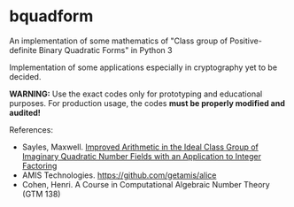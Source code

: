 # bquadform

An implementation of some mathematics of "Class group of Positive-definite Binary Quadratic Forms" in Python 3

Implementation of some applications especially in cryptography yet to be decided.

**WARNING:** Use the exact codes only for prototyping and educational purposes. For production usage, the codes **must be properly modified and audited!**

References:
* Sayles, Maxwell. [Improved Arithmetic in the Ideal Class Group of Imaginary Quadratic Number Fields with an Application to Integer Factoring](https://prism.ucalgary.ca/bitstream/handle/11023/752/ucalgary_2013_sayles_maxwell.pdf)
* AMIS Technologies. https://github.com/getamis/alice
* Cohen, Henri. A Course in Computational Algebraic Number Theory (GTM 138)
